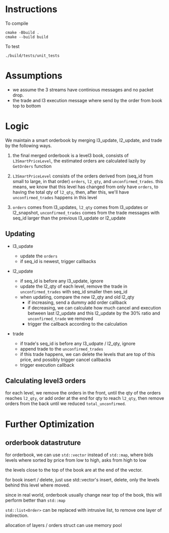 # Instructions

To compile

```
cmake -Bbuild .
cmake --build build
```

To test
```
./build/tests/unit_tests
```

# Assumptions

- we assume the 3 streams have continious messages and no packet drop.
- the trade and l3 execution message where send by the order from book top to bottom

# Logic

We maintain a smart orderbook by merging l3_update, l2_update, and trade by the following ways.

1. the final merged orderbook is a level3 book, consists of `L3SmartPriceLevel`, the estimated orders are calculated lazily by `GetOrders` function

2. `L3SmartPriceLevel` consists of the orders derived from (seq_id from small to large, in that order) `orders`, `l2_qty`, and `unconfirmed_trades`. this means, we know that this level has changed from only have `orders`, to having the total qty of `l2_qty`, then, after this, we'll have `unconfirmed_trades` happens in this level
3. `orders` comes from l3_updates, `l2_qty` comes from l3_updates or l2_snapshot, `unconfirmed_trades` comes from the trade messages with seq_id larger than the previous l3_update or l2_update

## Updating
- l3_update
   - update the `orders`
   - if seq_id is newest, trigger callbacks

- l2_update
    - if seq_id is before any l3_update, ignore
    - update the l2_qty of each level, remove the trade in `unconfirmed_trades` with seq_id smaller then seq_id
    - when updating, compare the new l2_qty and old l2_qty
        - if increasing, send a dummy add order callback
        - if decreasing, we can calculate how much cancel and execution between last l2_update and this l2_update by the 30% ratio and `unconfirmed_trade` we removed
        - trigger the callback according to the calculation

- trade
    - if trade's seq_id is before any l3_udpate / l2_qty, ignore
    - append trade to the `unconfirmed_trades`
    - if this trade happens, we can delete the levels that are top of this price, and possibly trigger cancel callbacks
    - trigger execution callback

## Calculating level3 orders

for each level, we remove the orders in the front, until the qty of the orders reaches `l2_qty`, or add order at the end for qty to reach `l2_qty`, then remove orders from the back until we reduced `total_unconfirmed`.

# Further Optimization

## orderbook datastruture
for orderbook, we can use `std::vector` instead of `std::map`, where bids levels where sorted by price from low to high, asks from high to low

the levels close to the top of the book are at the end of the vector.

for book insert / delete, just use std::vector's insert, delete, only the levels behind this level where moved.

since in real world, orderbook usually change near top of the book, this will perform better than `std::map`

`std::list<Order>` can be replaced with intrusive list, to remove one layer of indirection.

allocation of layers / orders struct can use memory pool